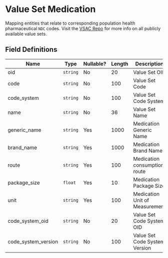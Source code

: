 # Value Set Medication

Mapping entities that relate to corresponding population health pharmaceutical `NDC` codes.
Visit the [VSAC Repo](https://vsac.nlm.nih.gov/) for more info on all publicly available value sets.

## Field Definitions

| Name | Type | Nullable? | Length | Description | Values |
| --- | --- | --- | --- | --- | --- |
| oid | `string` | No | 20 | Value Set OID |  |
| code | `string` | No | 100 | Value Set Code |  |
| code_system | `string` | No | 100 | Value Set Code System |  |
| name | `string` | No | 36 | Value Set Name |  |
| generic_name | `string` | Yes | 1000 | Medication Generic Name |  |
| brand_name | `string` | Yes | 1000 | Medication Brand Name |  |
| route | `string` | Yes | 100 | Medication consumption route |  |
| package_size | `float` | Yes | 10 | Medication Package Size |  |
| unit | `string` | Yes | 100 | Medication Unit of Measurement |  |
| code_system_oid | `string` | No | 20 | Value Set Code System OID |  |
| code_system_version | `string` | No | 100 | Value Set Code System Version |  |